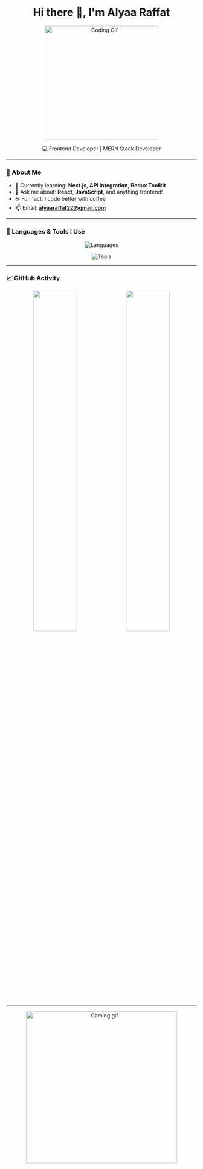 <h1 align="center">Hi there 👋, I'm Alyaa Raffat</h1>

<p align="center">
  <img src="https://media.giphy.com/media/qgQUggAC3Pfv687qPC/giphy.gif" width="300" alt="Coding Gif" />
</p>

<p align="center">
  💻 Frontend Developer | MERN Stack Developer
</p>

---

### 🌟 About Me

- 🌱 Currently learning: **Next.js**, **API integration**, **Redux Toolkit**
- 💬 Ask me about: **React**, **JavaScript**, and anything frontend!
- ☕ Fun fact: I code better with coffee
- 📫 Email: **alyaaraffat22@gmail.com**

---

### 🧠 Languages & Tools I Use

<p align="center">
  <img src="https://skillicons.dev/icons?i=c,cpp,python,java,js,ts,html,css" alt="Languages" />
</p>

<p align="center">
  <img src="https://skillicons.dev/icons?i=react,nextjs,redux,nodejs,express,mongodb,git,github,figma,vscode,postman" alt="Tools" />
</p>


---

### 📈 GitHub Activity

<p align="center">
  <img src="https://github-readme-stats.vercel.app/api?username=alyaaraffat&show_icons=true&theme=tokyonight" width="48%" />
  <img src="https://github-readme-stats.vercel.app/api/top-langs/?username=alyaaraffat&layout=compact&theme=tokyonight" width="48%" />
</p>

---
<p align="center">
  <img src="https://media.giphy.com/media/fAnEC88LccN7a/giphy.gif" width="400" alt="Gaming gif" />
</p>
